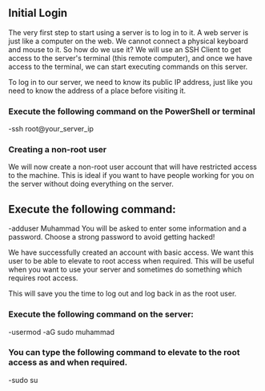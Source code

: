 ## Initial Login
  The very first step to start using a server is to log in to it. A web server is just like a computer on the web. We cannot connect a physical keyboard and mouse to it. So how do we use it?  We will use an SSH Client to get access to the server's terminal (this remote computer), and once we have access to the terminal, we can start executing commands on this server. 

  To log in to our server, we need to know its public IP address, just like you need to know the address of a place before visiting it. 

### Execute the following command on the PowerShell or terminal
  -ssh root@your_server_ip

### Creating a non-root user
  We will now create a non-root user account that will have restricted access to the machine. This is ideal if you want to have people working for you on the server without doing everything on the server.

## Execute the following command:
  -adduser Muhammad
  You will be asked to enter some information and a password. Choose a strong password to avoid getting hacked!

  We have successfully created an account with basic access. We want this user to be able to elevate to root access when required. This will be useful when you want to use your server and sometimes do something which requires root access.

  This will save you the time to log out and log back in as the root user.

### Execute the following command on the server:
  -usermod -aG sudo muhammad
### You can type the following command to elevate to the root access as and when required.
  -sudo su
